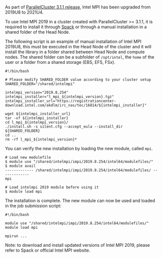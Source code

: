 As part of [ParallelCluster 3.1.1 release](https://github.com/aws/aws-parallelcluster/releases), Intel MPI has been upgraded from 2019U8 to 2021U4.

To use Intel MPI 2019 in a cluster created with ParallelCluster >= 3.1.1, it is required to install it through [Spack](https://github.com/spack/spack/blob/develop/var/spack/repos/builtin/packages/intel-mpi/package.py) or through a manual installation in a shared folder of the Head Node.

The following script is an example of manual installation of Intel MPI 2019U8, this must be executed in the Head Node of the cluster and it will install the library in a folder shared between Head Node and compute nodes. The shared folder can be a subfolder of `/opt/intel`, the `home` of the user or a folder from a shared storage (EBS, EFS, FSx).

```
#!/bin/bash

# Please modify SHARED_FOLDER value according to your cluster setup
SHARED_FOLDER="/shared/intelmpi"

intelmpi_version="2019.8.254"
intelmpi_installer="l_mpi_${intelmpi_version}.tgz"
intelmpi_installer_url="https://registrationcenter-download.intel.com/akdlm/irc_nas/tec/16814/${intelmpi_installer}"

wget ${intelmpi_installer_url}
tar -xf ${intelmpi_installer}
cd l_mpi_${intelmpi_version}/
./install.sh -s silent.cfg --accept_eula --install_dir ${SHARED_FOLDER}
cd ..
rm -rf l_mpi_${intelmpi_version}*
```
You can verify the new installation by loading the new module, called `mpi`.
```
# Load new modulefile
$ module use "/shared/intelmpi/impi/2019.8.254/intel64/modulefiles/"
$ module avail
------------- /shared/intelmpi/impi/2019.8.254/intel64/modulefiles/ -------------
mpi

# Load intelmpi 2019 module before using it
$ module load mpi
```

The installation is complete.
The new module can now be used and loaded in the job submission script:
```
#!/bin/bash

module use "/shared/intelmpi/impi/2019.8.254/intel64/modulefiles/"
module load mpi

mpirun ...
```
Note: to download and install updated versions of Intel MPI 2019, please refer to Spack or official Intel MPI website.
